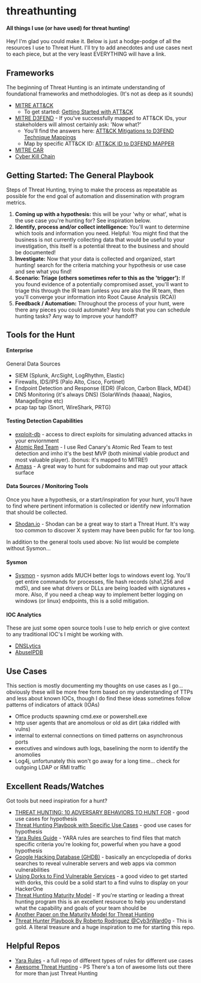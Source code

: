 # threathunting
<h4>All things I use (or have used) for threat hunting!</h4>
<p>Hey! I'm glad you could make it. Below is just a hodge-podge of all the resources I use to Threat Hunt. I'll try to add anecdotes and use cases next to each piece, but at the very least EVERYTHING will have a link.

<h2>Frameworks</h2>
<p>The beginning of Threat Hunting is an intimate understanding of foundational frameworks and methodologies. (It's not as deep as it sounds)</p>

- [MITRE ATT&CK](https://attack.mitre.org)
    - To get started: [Getting Started with ATT&CK](https://medium.com/mitre-attack/getting-started/home)
- [MITRE D3FEND](https://d3fend.mitre.org) - If you've successfully mapped to ATT&CK IDs, your stakeholders will almost certainly ask: 'Now what?'
    - You'll find the answers here: [ATT&CK Mitigations to D3FEND Technique Mappings](https://d3fend.mitre.org/mappings/attack-mitigations)
    - Map by specific ATT&CK ID: [ATT&CK ID to D3FEND MAPPER](https://d3fend.mitre.org/tools/attack-mapper)
- [MITRE CAR](https://car.mitre.org/)
- [Cyber Kill Chain](https://www.lockheedmartin.com/en-us/capabilities/cyber/cyber-kill-chain.html)

<h2>Getting Started: The General Playbook</h2>
<p>Steps of Threat Hunting, trying to make the process as repeatable as possible for the end goal of automation and dissemination with program metrics.</p>

1. <b>Coming up with a hypothesis:</b> this will be your 'why or what', what is the use case you're hunting for? See inspiration below.
2. <b>Identify, process and/or collect intelligence:</b> You'll want to determine which tools and information you need. Helpful: You might find that the business is not currently collecting data that would be useful to your investigation, this itself is a potential threat to the business and should be documented!
3. <b>Investigate:</b> Now that your data is collected and organized, start hunting! search for the criteria matching your hypothesis or use case and see what you find!
4. <b>Scenario: Triage (others sometimes refer to this as the 'trigger'):</b> If you found evidence of a potentially compromised asset, you'll want to triage this through the IR team (unless you are also the IR team, then you'll converge your information into Root Cause Analysis (RCA))
5. <b>Feedback / Automation:</b> Throughout the process of your hunt, were there any pieces you could automate? Any tools that you can schedule hunting tasks? Any way to improve your handoff? 

<h2>Tools for the Hunt</h2>
<h4>Enterprise</h4>
General Data Sources

- SIEM (Splunk, ArcSight, LogRhythm, Elastic)
- Firewalls, IDS/IPS (Palo Alto, Cisco, Fortinet)
- Endpoint Detection and Response (EDR) (Falcon, Carbon Black, MD4E)
- DNS Monitoring (it's always DNS) (SolarWinds (haaaa), Nagios, ManageEngine etc)
- pcap tap tap (Snort, WireShark, PRTG)


<h4>Testing Detection Capabilities</h4>

- [exploit-db](https://www.exploit-db.com/) - access to direct exploits for simulating advanced attacks in your enviornment
- [Atomic Red Team](https://github.com/redcanaryco/atomic-red-team) - I use Red Canary's Atomic Red Team to test detection and imho it's the best MVP (both minimal viable product and most valuable player). (bonus: it's mapped to MITRE!) 
- [Amass](https://github.com/OWASP/Amass) - A great way to hunt for subdomains and map out your attack surface 

<h4>Data Sources / Monitoring Tools</h4>
<p>Once you have a hypothesis, or a start/inspiration for your hunt, you'll have to find where pertinent information is collected or identify new information that should be collected.</p>

- [Shodan.io](https://www.shodan.io) - Shodan can be a great way to start a Threat Hunt. It's way too common to discover X system may have been public for far too long.

In addition to the general tools used above: No list would be complete without Sysmon...

<h4>Sysmon</h4>

- [Sysmon](https://docs.microsoft.com/en-us/sysinternals/downloads/sysmon) - sysmon adds MUCH better logs to windows event log. You'll get entire commands for processes, file hash records (sha1,256 and md5), and see what drivers or DLLs are being loaded with signatures + more. Also, if you need a cheap way to implement better logging on windows (or linux) endpoints, this is a solid mitigation. 


<h4>IOC Analytics</h4>
<p>These are just some open source tools I use to help enrich or give context to any traditional IOC's I might be working with.</p>

- [DNSLytics](https://dnslytics.com/)
- [AbuseIPDB](https://www.abuseipdb.com/)

<h2>Use Cases</h2>

This section is mostly documenting my thoughts on use cases as I go... obviously these will be more free form based on my understanding of TTPs and less about known IOCs, though I do find these ideas sometimes follow patterns of indicators of attack (IOAs)

- Office products spawning cmd.exe or powershell.exe
- http user agents that are anomolous or old as dirt (aka riddled with vulns)
- internal to external connections on timed patterns on asynchronous ports
- executives and windows auth logs, baselining the norm to identify the anomolies
- Log4j, unfortunately this won't go away for a long time... check for outgoing LDAP or RMI traffic

<h2>Excellent Reads/Watches</h2>
<p>Got tools but need inspiration for a hunt?</p>

- [THREAT HUNTING: 10 ADVERSARY BEHAVIORS TO HUNT FOR](https://www.cybersecurity-insiders.com/threat-hunting-10-adversary-behaviors-to-hunt-for/) - good use cases for hypothesis
- [Threat Hunting Playbook with Specific Use Cases](https://cdn2.hubspot.net/hubfs/2539398/Rank%20Software_Threat%20Hunting%20Playbook.pdf) - good use cases for hypothesis
- [Yara Rules Guide](https://www.varonis.com/blog/yara-rules) - YARA rules are searches to find files that match specific criteria you're looking for, powerful when you have a good hypothesis
- [Google Hacking Database (GHDB)](https://www.exploit-db.com/google-hacking-database) - basically an encyclopedia of dorks searches to reveal vulnerable servers and web apps via common vulnerabilities 
- [Using Dorks to Find Vulnerable Services](https://www.youtube.com/watch?v=u_gOnwWEXiA) - a good video to get started with dorks, this could be a solid start to a find vulns to display on your HackerOne 
- [Threat Hunting Maturity Model](http://detect-respond.blogspot.com/2015/10/a-simple-hunting-maturity-model.html) - If you're starting or leading a threat hunting program this is an excellent resource to help you understand what the capability and goals of your team should be
- [Another Paper on the Maturity Model for Threat Hunting](https://www.threathunting.net/files/framework-for-threat-hunting-whitepaper.pdf)
- [Threat Hunter Playbook By Roberto Rodriguez @Cyb3rWard0g](https://threathunterplaybook.com/library/windows/active_directory_replication.html) - This is gold. A literal treasure and a huge inspiration to me for starting this repo.

<h2>Helpful Repos</h2>

- [Yara Rules](https://github.com/Yara-Rules/rules) - a full repo of different types of rules for different use cases
- [Awesome Threat Hunting](https://github.com/0x4D31/awesome-threat-detection) - PS There's a ton of awesome lists out there for more than just Threat Hunting
